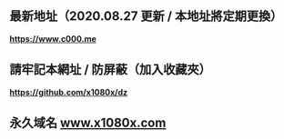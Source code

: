 最新地址（2020.08.27 更新 / 本地址將定期更換）
-
<b>https://www.c000.me</b>

請牢記本網址 / 防屏蔽（加入收藏夾）
-
<b>https://github.com/x1080x/dz</b>

永久域名 www.x1080x.com
-

